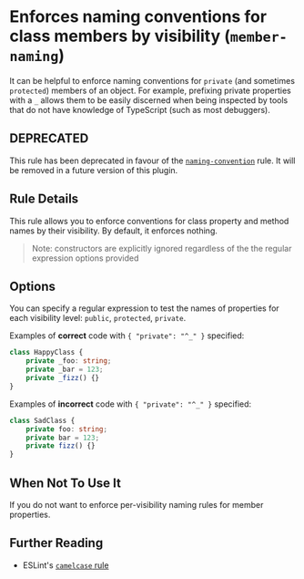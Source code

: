 # Enforces naming conventions for class members by visibility (`member-naming`)

It can be helpful to enforce naming conventions for `private` (and sometimes `protected`) members of an object. For example, prefixing private properties with a `_` allows them to be easily discerned when being inspected by tools that do not have knowledge of TypeScript (such as most debuggers).

## DEPRECATED

This rule has been deprecated in favour of the [`naming-convention`](./naming-convention.md) rule.
It will be removed in a future version of this plugin.

## Rule Details

This rule allows you to enforce conventions for class property and method names by their visibility. By default, it enforces nothing.

> Note: constructors are explicitly ignored regardless of the the regular expression options provided

## Options

You can specify a regular expression to test the names of properties for each visibility level: `public`, `protected`, `private`.

Examples of **correct** code with `{ "private": "^_" }` specified:

```ts
class HappyClass {
    private _foo: string;
    private _bar = 123;
    private _fizz() {}
}
```

Examples of **incorrect** code with `{ "private": "^_" }` specified:

```ts
class SadClass {
    private foo: string;
    private bar = 123;
    private fizz() {}
}
```

## When Not To Use It

If you do not want to enforce per-visibility naming rules for member properties.

## Further Reading

-   ESLint's [`camelcase` rule](https://eslint.org/docs/rules/camelcase)
